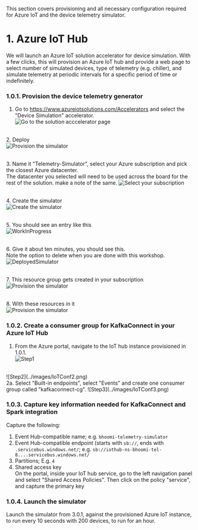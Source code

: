 This section covers provisioning and all necessary configuration required for Azure IoT and the device telemetry simulator.

# 1. Azure IoT Hub
We will launch an Azure IoT solution accelerator for device simulation.  With a few clicks, this will provision an Azure IoT hub and provide a web page to select number of simulated devices, type of telemetry (e.g. chiller), and simulate telemetry at periodic intervals for a specific period of time or indefinitely.

### 1.0.1. Provision the device telemetry generator 
1.  Go to https://www.azureiotsolutions.com/Accelerators and select the "Device Simulation" accelerator.<br>
![Go to the solution acccelerator page](../images/Simulator1.png)

<br>2.  Deploy<br>
![Provision the simulator](../images/Simulator2.png)

<br>3.  Name it "Telemetry-Simulator", select your Azure subscription and pick the closest Azure datacenter.<br>
The datacenter you selected will need to be used across the board for the rest of the solution.  make a note of the same.
![Select your subscription](../images/Simulator3.png)

<br>4.  Create the simulator<br>
![Create the simulator](../images/Simulator4.png)

<br>5.  You should see an entry like this<br>
![WorkInProgress](../images/Simulator5.png)

<br>6.  Give it about ten minutes, you should see this.<br>
Note the option to delete when you are done with this workshop.
![DeployedSimulator](../images/Simulator6.png)

<br>7.  This resource group gets created in your subscription<br>
![Provision the simulator](../images/Simulator7.png)

<br>8.  With these resources in it<br>
![Provision the simulator](../images/Simulator8.png)
<br>

### 1.0.2. Create a consumer group for KafkaConnect in your Azure IoT Hub
1.  From the Azure portal, navigate to the IoT hub instance provisioned in 1.0.1.<BR>
![Step1](../images/IoTConf1.png)
<br>
![Step2](../images/IoTConf2.png)
<br>2a.  Select "Built-in endpoints", select "Events" and create one consumer group called "kafkaconnect-cg".
![Step3](../images/IoTConf3.png)
  

### 1.0.3. Capture key information needed for KafkaConnect and Spark integration
Capture the following:<br>
1. Event Hub-compatible name; e.g. ```bhoomi-telemetry-simulator```
2. Event Hub-compatible endpoint (starts with ```sb://```, ends with ```.servicebus.windows.net/```; e.g. ```sb://iothub-ns-bhoomi-tel-8....servicebus.windows.net/```
3. Partitions; E.g. ```4```
4. Shared access key<br>
On the portal, inside your IoT hub service, go to the left navigation panel and select "Shared Access Policies".  Then click on the policy "service", and capture the primary key

### 1.0.4. Launch the simulator
Launch the simulator from 3.0.1, against the provisioned Azure IoT instance, to run every 10 seconds with 200 devices, to run for an hour.

